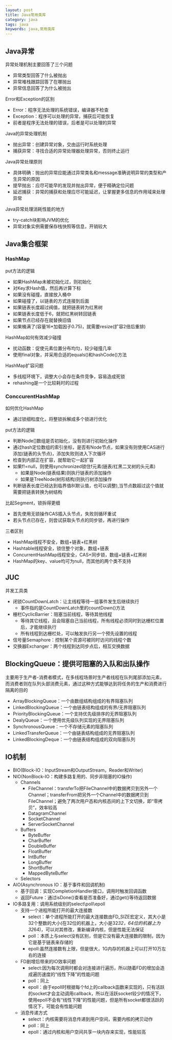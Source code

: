 ```yaml
---
layout: post
title: Java常用类库
category: java
tags: java
keywords: java,常用类库
---
```

## Java异常
异常处理机制主要回答了三个问题
* 异常类型回答了什么被抛出
* 异常堆栈跟踪回答了在哪抛出
* 异常信息回答了为什么被抛出

Error和Exception的区别
* Error：程序无法处理的系统错误，编译器不检查
* Exception：程序可以处理的异常，捕获后可能恢复
* 前者是程序无法处理的错误，后者是可以处理的异常

Java的异常处理机制
* 抛出异常：创建异常对象，交由运行时系统处理
* 捕获异常：寻找合适的异常处理器处理异常，否则终止运行

Java异常处理原则
* 具体明确：抛出的异常应能通过异常类名和message准确说明异常的类型和产生异常的原因
* 提早抛出：应尽可能早的发现并抛出异常，便于精确定位问题
* 延迟捕获：异常的捕获和处理应尽可能延迟，让掌握更多信息的作用域来处理异常

Java异常处理消耗性能的地方
* try-catch块影响JVM的优化
* 异常对象实例需要保存栈快照等信息，开销较大

## Java集合框架
### HashMap
put方法的逻辑
* 如果HashMap未被初始化过，则初始化
* 对Key求Hash值，然后再计算下标
* 如果没有碰撞，直接放入桶中
* 如果碰撞了，以链表的方式连接到后面
* 如果链表长度超过阀值，就把链表转为红黑树
* 如果链表长度低于6，就把红黑树转回链表
* 如果节点已经存在就替换旧值
* 如果桶满了(容量16*加载因子0.75)，就需要resize(扩容2倍后重排)

HashMap如何有效减少碰撞
* 扰动函数：促使元素位置分布均匀，较少碰撞几率
* 使用final对象，并采用合适的equals()和hashCode()方法

HashMap扩容问题
* 多线程环境下，调整大小会存在条件竞争，容易造成死锁
* rehashing是一个比较耗时的过程

### ConccurentHashMap
如何优化HashMap
* 通过锁细粒度化，将整锁拆解成多个锁进行优化

put方法的逻辑
* 判断Node[]数组是否初始化，没有则进行初始化操作
* 通过hash定位数组的索引坐标，是否有Node节点，如果没有则使用CAS进行添加(链表的头节点)，添加失败则进入下次循环
* 检查到内部正在扩容，就帮助它一起扩容
* 如果f!=null，则使用synchronized锁住f元素(链表/红黑二叉树的头元素)
    * 如果是Node(链表结果)则执行链表的添加操作
    * 如果是TreeNode(树形结构)则执行树添加操作
* 判断链表长度已经达到临界值8(默认值，也可以调整),当节点数超过这个值就需要把链表转换为树结构

比起Segment，锁拆得更细
* 首先使用无锁操作CAS插入头节点，失败则循环重试
* 若头节点已存在，则尝试获取头节点的同步锁，再进行操作

三者区别
* HashMap线程不安全，数组+链表+红黑树
* Hashtable线程安全，锁住整个对象，数组+链表
* ConcurrentHashMap线程安全，CAS+同步锁，数组+链表+红黑树
* HashMap的key、value均可为null，而其他的两个类不支持

## JUC
并发工具类
* 闭锁CountDownLatch：让主线程等待一组事件发生后继续执行
    * 事件指的是CountDownLatch里的countDown()方法
* 栅栏CyclicBarrier：阻塞当前线程，等待其他线程
    * 等待其它线程，且会阻塞自己当前线程，所有线程必须同时到达栅栏位置后，才能继续执行
    * 所有线程到达栅栏处，可以触发执行另一个预先设置的线程
* 信号量Semaphore：控制某个资源可被同时访问的线程个数
* 交换器Exchanger：两个线程到达同步点后，相互交换数据

## BlockingQueue：提供可阻塞的入队和出队操作   
主要用于生产者-消费者模式，在多线程场景时生产者线程在队列尾部添加元素，而消费者则在队列头部消费元素，通过这种方式能够达到将任务的生产和消费进行隔离的目的
* ArrayBlockingQueue：一个由数组结构组成的有界阻塞队列
* LinkedBlockingQueue：一个由链表结构组成的有界/无界阻塞队列
* PriorityBlockingQueue：一个支持优先级排序的无界阻塞队列
* DealyQueue：一个使用优先级队列实现的无界阻塞队列
* SynchronousQueue：一个不存储元素的阻塞队列
* LinkedTransferQueue：一个由链表结构组成的无界阻塞队列
* LinkedBlockingDeque：一个由链表结构组成的双向阻塞队列

## IO机制
* BIO(Block-IO：InputStream和OutputStream，Reader和Writer)
* NIO(NonBlock-IO：构建多路复用的、同步非阻塞的IO操作)
    * Channels
        * FileChannel：transferTo把FileChannel中的数据拷贝到另外一个Channel；transferFrom把另外一个Channel中的数据拷贝到FileChannel；避免了两次用户态和内核态间的上下文切换，即“零拷贝”，效率较高
        * DatagramChannel
        * SocketChannel
        * ServerSocketChannel
    * Buffers
        * ByteBuffer
        * CharBuffer
        * DoubleBuffer
        * FloatBuffer
        * IntBuffer
        * LongBuffer
        * ShortBuffer
        * MappedByteBuffer
    * Selectors
* AIO(Asynchronous IO：基于事件和回调机制)
    * 基于回调：实现CompletionHandler接口，调用时触发回调函数
    * 返回Future：通过isDone()查看是否准备好，通过get()等待返回数据
* IO多路复用：调用系统级别的select\poll\epoll
    * 支持一个进程所能打开的最大连接数
        * select：单个进程所能打开的最大连接数由FD_SIZE宏定义，其大小是32个整数的大小(在32位的机器上，大小是32*32，64位的机器上为32*64)，可以对其修改，重新编译内核，但是性能无法保证
        * poll：本质上与select没有区别，但是它没有最大连接数的限制，因为它是基于链表来存储的
        * epoll:虽然连接数有上限，但是很大，1G内存的机器上可以打开10万左右的连接
    * FD剧增后带来的IO效率问题
        * select:因为每次调用时都会对连接进行遍历，所以随着FD的增加会造成遍历速度的“线性下降”的性能问题
        * poll：同上
        * epoll：由于epoll时根据每个fd上的callback函数来实现的，只有活跃的socket才会主动调用callback，所以在活跃socket较少的情况下，使用epoll不会有“线性下降”的性能问题，但是所有socket都很活跃的情况下，可能会有性能问题
    * 消息传递方式
        * select：内核需要将消息传递到用户空间，需要内核的拷贝动作
        * poll：同上
        * epoll：通过内核和用户空间共享一块内存来实现，性能较高
